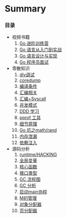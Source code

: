# Summary

### 目录
* 视频书籍
  1. [Go 进阶训练营](docs/go-advanced-training.md)
  1. [Go 语言从入门到实战](docs/go-from-entry-to-practice.md)
  1. [Go 语言设计与实现](docs/go-language-design-and-implementation.md)
  1. [Go 程序员面试](docs/go-interview.md)
* 零散知识
  1. [dlv调试](docs/go-dlv.md)
  1. [coredump](docs/core-dump.md)
  1. [编译条件](docs/go-conditional.md)
  1. [汇编相关](docs/go-compilation.md)
  1. [汇编+Syscall](docs/go-compilation-syscall.md)
  1. [并发模式](docs/go-concurrency-patterns.md)
  1. [DDD 学习](docs/go-ddd.md)
  1. [pprof 工具](docs/go-pprof.md)
  1. [细节原理](docs/go-principle-of-detail.md)
  1. [Go 坑之math/rand](docs/hole-rand.md)
  1. [内存泄漏](docs/memory-leak.md)
  1. [依赖注入](docs/dependency-injection.md)
* 源码分析
  1. [runtime/HACKING](docs/source-code-runtime-hacking.md)
  1. [全局变量](docs/source-code-global-variable.md)
  1. [核心函数](docs/source-code-core-functions.md)
  1. [接口类型](docs/source_interface.md)
  1. [GC 流程图](docs/source-code-gc.md)
  1. [GC 分析](docs/source-code-gc2.md)
  1. [启动main协程](docs/source-code-main-goroutine.md)
  1. [M的管理](docs/source-code-m-thread.md)
  1. [对象分配器](docs/source-code-mallocgc.md)
  1. [页分配器](docs/source-code-mheap.md)
